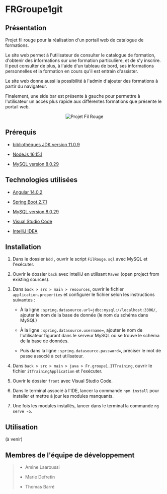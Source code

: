 # FRGroupe1git

## Présentation

Projet fil rouge pour la réalisation d'un portail web de catalogue de formations.

Le site web permet à l'utilisateur de consulter le catalogue de formation, d'obtenir des informations sur une formation particulière, et de s'y inscrire. Il peut consulter de plus, à l'aide d'un tableau de bord, ses informations personnelles et la formation en cours qu'il est entrain d'assister.

Le site web donne aussi la possibilité à l'admin d'ajouter des formations à partir du navigateur.

Finalement, une side bar est présente à gauche pour permettre à l'utilisateur un accès plus rapide aux différentes formations que présente le portail web.

<p align="center">
<img src="https://media.giphy.com/media/o409lcPopm6cY4ykGC/giphy.gif" title="Projet fil rouge" alt="Projet Fil Rouge">
 </p>

## Prérequis

- [bibliothèques JDK version 11.0.9](https://www.oracle.com/fr/java/technologies/javase/jdk11-archive-downloads.html)

- [NodeJs 16.15.1](https://nodejs.org/en/download/)

- [MySQL version 8.0.29](https://dev.mysql.com/downloads/installer/)

## Technologies utilisées

- [Angular 14.0.2](https://angular.io/guide/setup-local)

- [Spring Boot 2.7.1](https://docs.spring.io/spring-boot/docs/current/reference/html/getting-started.html#getting-started.installing)

- [MySQL version 8.0.29](https://dev.mysql.com/downloads/installer/)

- [Visual Studio Code](https://code.visualstudio.com/) 

- [IntelliJ IDEA](https://www.jetbrains.com/fr-fr/idea/download/#section=windows)

## Installation

1. Dans le dossier `bdd` , ouvrir le script `FilRouge.sql` avec MySQL et l'exécuter.

2. Ouvrir le dossier `back` avec IntelliJ en utilisant `Maven` (open project from existing sources).

3. Dans `back > src > main > resources`, ouvrir le fichier `application.properties`  et configurer le fichier selon les instructions suivantes : 
   
   - À la ligne : `spring.datasource.url=jdbc:mysql://localhost:3306/`, ajouter le nom de la base de donnée (le nom du schéma dans MySQL)
   
   - À la ligne : `spring.datasource.username=`, ajouter le nom de l'utilisateur figurant dans le serveur MySQL où se trouve le schéma de la base de données.
   
   - Puis dans la ligne : `spring.datasource.password=`, préciser le mot de passe associé à cet utilisateur.

4. Dans `back > src > main > java > Fr.groupe1.ITTraining`, ouvrir le fichier `itTrainingApplication` et l'exécuter.

5. Ouvrir le dossier `front` avec Visual Studio Code.

6. Dans le terminal associé à l'IDE, lancer la commande `npm install` pour installer et mettre à jour les modules manquants.

7. Une fois les modules installés, lancer dans le terminal la commande `ng serve -o`.

## Utilisation

(à venir)

## Membres de l'équipe de développement

> - Amine Laaroussi 
> 
> - Marie Defretin 
> 
> - Thomas Barré 
